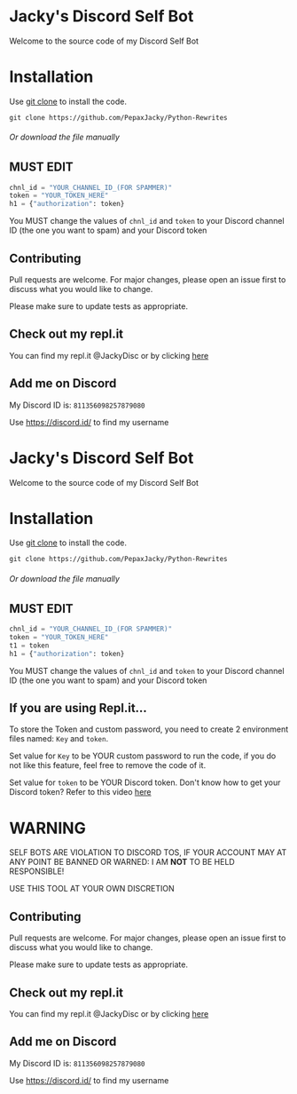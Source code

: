 # Jacky's Discord Self Bot

Welcome to the source code of my Discord Self Bot

# Installation

Use [git clone](https://github.com/PepaxJacky/Self-Bot) to install the code.

```
git clone https://github.com/PepaxJacky/Python-Rewrites
```
###### Or download the file manually

## **MUST EDIT**
```python
chnl_id = "YOUR_CHANNEL_ID_(FOR SPAMMER)"
token = "YOUR_TOKEN_HERE"
h1 = {"authorization": token}
```
You MUST change the values of `chnl_id` and `token` to your Discord channel ID (the one you want to spam) and your Discord token

## Contributing
Pull requests are welcome. For major changes, please open an issue first to discuss what you would like to change.

Please make sure to update tests as appropriate.

## Check out my repl.it
You can find my repl.it @JackyDisc or by clicking [here](https://replit.com/@JackyDisc)

## Add me on Discord
My Discord ID is: `811356098257879080`

Use https://discord.id/ to find my username
# Jacky's Discord Self Bot

Welcome to the source code of my Discord Self Bot

# Installation

Use [git clone](https://github.com/PepaxJacky/Self-Bot) to install the code.

```
git clone https://github.com/PepaxJacky/Python-Rewrites
```
###### Or download the file manually

## **MUST EDIT**
```python
chnl_id = "YOUR_CHANNEL_ID_(FOR SPAMMER)"
token = "YOUR_TOKEN_HERE"
t1 = token
h1 = {"authorization": token}
```
You MUST change the values of `chnl_id` and `token` to your Discord channel ID (the one you want to spam) and your Discord token

## If you are using Repl.it...
To store the Token and custom password, you need to create 2 environment files named: `Key` and `token`.

Set value for `Key` to be YOUR custom password to run the code, if you do not like this feature, feel free to remove the code of it. 

Set value for `token` to be YOUR Discord token. Don't know how to get your Discord token? Refer to this video [here](https://www.youtube.com/watch?v=YEgFvgg7ZPI)

# WARNING
SELF BOTS ARE VIOLATION TO DISCORD TOS, IF YOUR ACCOUNT MAY AT ANY POINT BE BANNED OR WARNED: I AM **NOT** TO BE HELD RESPONSIBLE!

USE THIS TOOL AT YOUR OWN DISCRETION

## Contributing
Pull requests are welcome. For major changes, please open an issue first to discuss what you would like to change.

Please make sure to update tests as appropriate.

## Check out my repl.it
You can find my repl.it @JackyDisc or by clicking [here](https://replit.com/@JackyDisc)

## Add me on Discord
My Discord ID is: `811356098257879080`

Use https://discord.id/ to find my username

